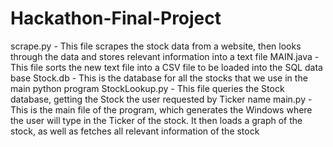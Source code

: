 # Hackathon-Final-Project

scrape.py - This file scrapes the stock data from a website, then looks through the data and stores relevant information into a text file
MAIN.java - This file sorts the new text file into a CSV file to be loaded into the SQL data base
Stock.db - This is the database for all the stocks that we use in the main python program
StockLookup.py - This file queries the Stock database, getting the Stock the user requested by Ticker name
main.py - This is the main file of the program, which generates the Windows where the user will type in the Ticker of the stock. It then loads a graph of the stock, as well as fetches        all relevant information of the stock
